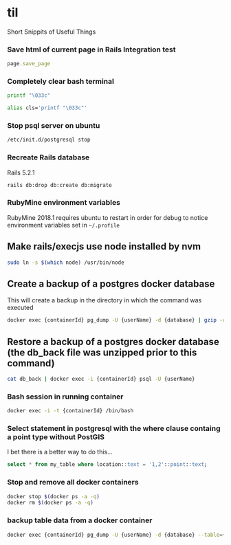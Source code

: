 # til
Short Snippits of Useful Things

### Save html of current page in Rails Integration test
```ruby
page.save_page
```

### Completely clear bash terminal
```bash 
printf "\033c"

alias cls='printf "\033c"'
```

### Stop psql server on ubuntu
```bash
/etc/init.d/postgresql stop
```

### Recreate Rails database
Rails 5.2.1
```bash
rails db:drop db:create db:migrate
```

### RubyMine environment variables
RubyMine 2018.1 requires ubuntu to restart in order for debug to notice environment variables set in `~/.profile`

## Make rails/execjs use node installed by nvm
```bash
sudo ln -s $(which node) /usr/bin/node
```

## Create a backup of a postgres docker database
This will create a backup in the directory in which the command was executed

```bash
docker exec {containerId} pg_dump -U {userName} -d {database} | gzip -c > db_back.gz
```

## Restore a backup of a postgres docker database (the db_back file was unzipped prior to this command)
```bash
cat db_back | docker exec -i {containerId} psql -U {userName}
```

### Bash session in running container
``` bash
docker exec -i -t {containerId} /bin/bash
```

### Select statement in postgresql with the where clause containg a point type without PostGIS
I bet there is a better way to do this...
```sql
select * from my_table where location::text = '1,2'::point::text;
```

### Stop and remove all docker containers
```bash
docker stop $(docker ps -a -q)
docker rm $(docker ps -a -q)
```

### backup table data from a docker container
```bash
docker exec {containerId} pg_dump -U {userName} -d {database} --table={tablName} --data-only > {backupFileName}.sql

```

